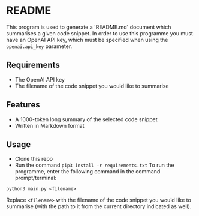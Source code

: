 # README
This program is used to generate a 'README.md' document which summarises a given code snippet. In order to use this programme you must have an OpenAI API key, which must be specified when using the `openai.api_key` parameter.

## Requirements
* The OpenAI API key
* The filename of the code snippet you would like to summarise

## Features
* A 1000-token long summary of the selected code snippet
* Written in Markdown format

## Usage
* Clone this repo
* Run the command `pip3 install -r requirements.txt`
To run the programme, enter the following command in the command prompt/terminal:
```
python3 main.py <filename>
```
Replace `<filename>` with the filename of the code snippet you would like to summarise (with the path to it from the current directory indicated as well).